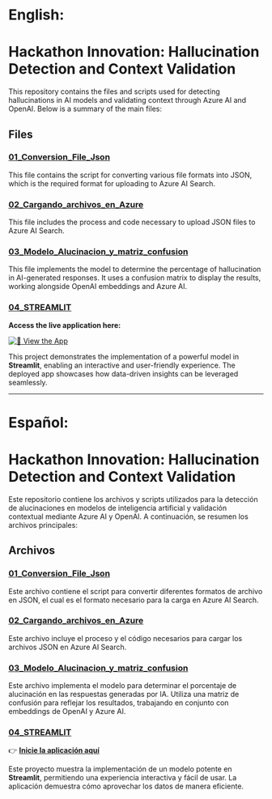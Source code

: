 # English:
# Hackathon Innovation: Hallucination Detection and Context Validation

This repository contains the files and scripts used for detecting hallucinations in AI models and validating context through Azure AI and OpenAI. Below is a summary of the main files:

## Files

### [01_Conversion_File_Json](01_Conversion_File_Json)

This file contains the script for converting various file formats into JSON, which is the required format for uploading to Azure AI Search.

### [02_Cargando_archivos_en_Azure](02_Cargando_archivos_en_Azure)

This file includes the process and code necessary to upload JSON files to Azure AI Search.

### [03_Modelo_Alucinacion_y_matriz_confusion](03_Modelo_Alucinacion_y_matriz_confusion)

This file implements the model to determine the percentage of hallucination in AI-generated responses. It uses a confusion matrix to display the results, working alongside OpenAI embeddings and Azure AI.

### [04_STREAMLIT](04_Streamlit)

**Access the live application here:**

[![🚀 View the App](https://img.shields.io/badge/🌐-Launch%20App-brightgreen)](https://cabm2bkxqwacmvxrenrnx8.streamlit.app/)

This project demonstrates the implementation of a powerful model in **Streamlit**, enabling an interactive and user-friendly experience. The deployed app showcases how data-driven insights can be leveraged seamlessly.

---


# Español: 
# Hackathon Innovation: Hallucination Detection and Context Validation

Este repositorio contiene los archivos y scripts utilizados para la detección de alucinaciones en modelos de inteligencia artificial y validación contextual mediante Azure AI y OpenAI. A continuación, se resumen los archivos principales:

## Archivos

### [01_Conversion_File_Json](01_Conversion_File_Json)

Este archivo contiene el script para convertir diferentes formatos de archivo en JSON, el cual es el formato necesario para la carga en Azure AI Search. 

### [02_Cargando_archivos_en_Azure](02_Cargando_archivos_en_Azure)

Este archivo incluye el proceso y el código necesarios para cargar los archivos JSON en Azure AI Search.

### [03_Modelo_Alucinacion_y_matriz_confusion](03_Modelo_Alucinacion_y_matriz_confusion)

Este archivo implementa el modelo para determinar el porcentaje de alucinación en las respuestas generadas por IA. Utiliza una matriz de confusión para reflejar los resultados, trabajando en conjunto con embeddings de OpenAI y Azure AI.

### [04_STREAMLIT](04_Streamlit)

👉 **[Inicie la aplicación aquí](https://cabm2bkxqwacmvxrenrnx8.streamlit.app/)**


Este proyecto muestra la implementación de un modelo potente en **Streamlit**, permitiendo una experiencia interactiva y fácil de usar. La aplicación demuestra cómo aprovechar los datos de manera eficiente.
